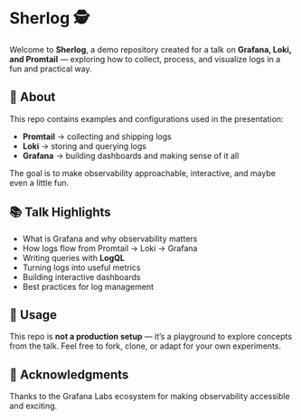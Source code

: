 # Sherlog 🕵️

Welcome to **Sherlog**, a demo repository created for a talk on **Grafana, Loki, and Promtail** — exploring how to collect, process, and visualize logs in a fun and practical way.

## 🎯 About

This repo contains examples and configurations used in the presentation:

* **Promtail** → collecting and shipping logs
* **Loki** → storing and querying logs
* **Grafana** → building dashboards and making sense of it all

The goal is to make observability approachable, interactive, and maybe even a little fun.

## 📚 Talk Highlights

* What is Grafana and why observability matters
* How logs flow from Promtail → Loki → Grafana
* Writing queries with **LogQL**
* Turning logs into useful metrics
* Building interactive dashboards
* Best practices for log management

## 🚀 Usage

This repo is **not a production setup** — it’s a playground to explore concepts from the talk.
Feel free to fork, clone, or adapt for your own experiments.

## 🙌 Acknowledgments

Thanks to the Grafana Labs ecosystem for making observability accessible and exciting.

